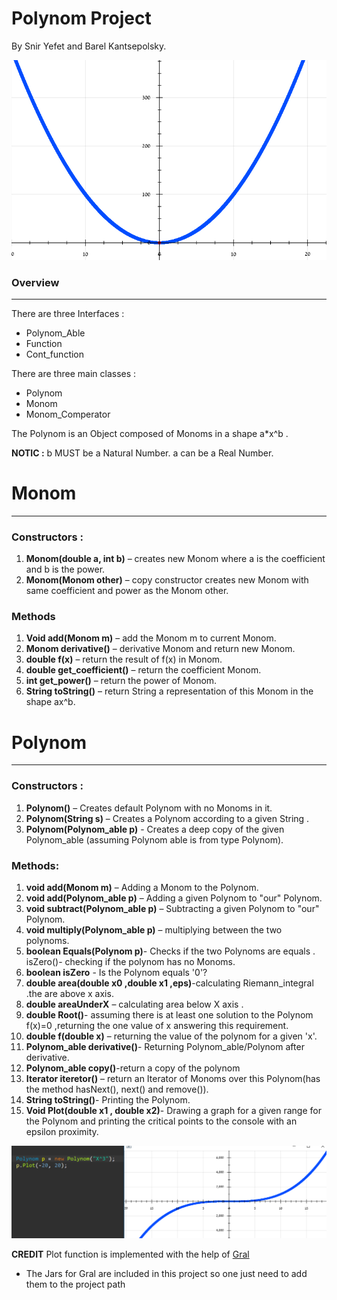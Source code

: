 # Polynom Project
By Snir Yefet and Barel Kantsepolsky.

![](https://github.com/Sniryefet/Polynom/blob/master/pictures/Polynom%20headline%20picture.PNG)


### Overview
---
There are three Interfaces :
* Polynom_Able
* Function
* Cont_function

There are three main classes :
* Polynom
* Monom
* Monom_Comperator

The Polynom is an Object composed of Monoms in a shape a*x^b .

**NOTIC :**
b MUST be a Natural Number.
a can be a Real Number.

# Monom 
---
### Constructors :
1. **Monom(double a, int b)** – creates new Monom where a is the coefficient and b is the power.
2. **Monom(Monom other)** – copy constructor creates new Monom with same coefficient and power as the Monom other.

### Methods
1. **Void add(Monom m)** – add the Monom m to current Monom.
2. **Monom derivative()** – derivative Monom and return new Monom.
3. **double f(x)** – return the result of f(x) in Monom.
4. **double get_coefficient()** – return the coefficient Monom.
5. **int get_power()** – return the power of Monom.
6. **String toString()** – return String a representation of this Monom in the shape ax^b.




# Polynom 
---
### Constructors :
1. **Polynom()** – Creates default Polynom with no Monoms in it.
2. **Polynom(String s)** – Creates a Polynom according to a given String .
3. **Polynom(Polynom_able p)** - Creates a deep copy of the given Polynom_able (assuming Polynom able is from type Polynom).

### Methods:

1. **void add(Monom m)** – Adding a Monom to the Polynom.
2. **void add(Polynom_able p)** – Adding a given Polynom to "our" Polynom.
3. **void subtract(Polynom_able p)** – Subtracting a given Polynom to "our" Polynom.
4. **void multiply(Polynom_able p)** – multiplying between the two polynoms.
5. **boolean Equals(Polynom p)**- Checks if the two Polynoms are equals . isZero()- checking if the polynom has no Monoms.
6. **boolean isZero** - Is the Polynom equals '0'?
7. **double area(double x0 ,double x1 ,eps)**-calculating Riemann_integral
.the are above x axis.
8. **double areaUnderX** – calculating area below X axis .
9. **double Root()**- assuming there is at least one solution to the Polynom f(x)=0 ,returning the one value of x answering this requirement.
10. **double f(double x)** – returning the value of the polynom for a given 'x'.
11.  **Polynom_able derivative()**- Returning Polynom_able/Polynom after derivative. 
12. **Polynom_able copy()**-return a copy of the polynom
13. **Iterator<Monom> iteretor()** – return an Iterator of Monoms over this Polynom(has the method hasNext(), next() and remove()).
14. **String toString()**- Printing the Polynom.
15. **Void Plot(double x1 , double x2)**- Drawing a graph for a given range for the Polynom and printing the critical points to the console with an epsilon proximity.

![](https://github.com/Sniryefet/Polynom/blob/master/pictures/Polynim%20plot%20example.PNG)

**CREDIT**
Plot function is implemented with the help of [Gral](https://github.com/eseifert/gral) 
* The Jars for Gral are included in this project so one just need to add them to the project path





